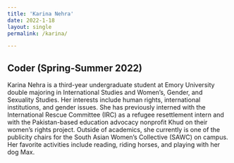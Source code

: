 ```yaml
---
title: 'Karina Nehra'
date: 2022-1-18
layout: single
permalink: /karina/

---
```


Coder (Spring-Summer 2022)
-----

Karina Nehra is a third-year undergraduate student at Emory University double majoring in International Studies and Women’s, Gender, and Sexuality Studies. Her interests include human rights, international institutions, and gender issues. She has previously interned with the International Rescue Committee (IRC) as a refugee resettlement intern and with the Pakistan-based education advocacy nonprofit Khud on their women’s rights project. Outside of academics, she currently is one of the publicity chairs for the South Asian Women’s Collective (SAWC) on campus. Her favorite activities include reading, riding horses, and playing with her dog Max.
